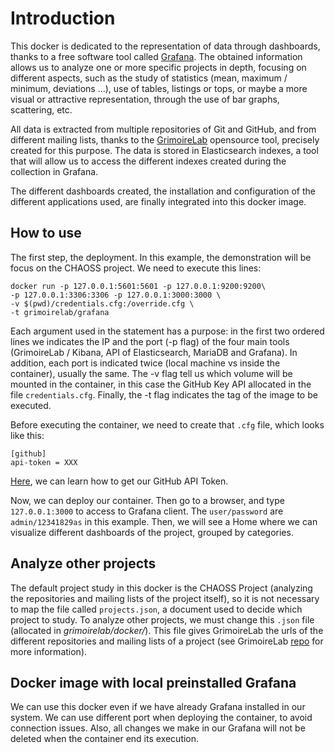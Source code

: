 # Introduction

This docker is dedicated to the representation of data through dashboards, thanks to a free software tool called [Grafana](https://grafana.com/). The obtained information allows us to analyze one or more specific projects in depth, focusing on different aspects, such as the study of statistics (mean, maximum / minimum, deviations ...), use of tables, listings or tops, or maybe a more visual or attractive representation, through the use of bar graphs, scattering, etc.

All data is extracted from multiple repositories of Git and GitHub, and from different mailing lists, thanks to the [GrimoireLab](https://chaoss.github.io/grimoirelab-tutorial/) opensource tool, precisely created for this purpose. The data is stored in Elasticsearch indexes, a tool that will allow us to access the different indexes created during the collection in Grafana.

The different dashboards created, the installation and configuration of the different applications used, are finally integrated into this docker image.

## How to use

The first step, the deployment. In this example, the demonstration will be focus on the CHAOSS project. We need to execute this lines:

`docker run -p 127.0.0.1:5601:5601 -p 127.0.0.1:9200:9200\`  
`-p 127.0.0.1:3306:3306 -p 127.0.0.1:3000:3000 \`  
`-v $(pwd)/credentials.cfg:/override.cfg \`  
`-t grimoirelab/grafana`  

Each argument used in the statement has a purpose: in the first two ordered lines we indicates the IP and the port (-p flag) of the four main tools (GrimoireLab / Kibana, API of Elasticsearch, MariaDB and Grafana). In addition, each port is indicated twice (local machine vs inside the container), usually the same. The -v flag tell us which volume will be mounted in the container, in this case the GitHub Key API allocated in the file `credentials.cfg`. Finally, the -t flag indicates the tag of the image to be executed.

Before executing the container, we need to create that `.cfg` file, which looks like this:  

`[github]`  
`api-token = XXX`  

[Here](https://help.github.com/es/github/authenticating-to-github/creating-a-personal-access-token-for-the-command-line), we can learn how to get our GitHub API Token.

Now, we can deploy our container. Then go to a browser, and type `127.0.0.1:3000` to access to Grafana client. The `user/password` are `admin/12341829as` in this example. Then, we will see a Home where we can visualize different dashboards of the project, grouped by categories.


## Analyze other projects

The default project study in this docker is the CHAOSS Project (analyzing the repositories and mailing lists of the project itself), so it is not necessary to map the file called `projects.json`, a document used to decide which project to study. To analyze other projects, we must change this `.json` file (allocated in *grimoirelab/docker/*). This file gives GrimoireLab the urls of the different repositories and mailing lists of a project (see GrimoireLab [repo](https://github.com/chaoss/grimoirelab) for more information).



## Docker image with local preinstalled Grafana

We can use this docker even if we have already Grafana installed in our system. We can use different port when deploying the container, to avoid connection issues. Also, all changes we make in our Grafana will not be deleted when the container end its execution.
